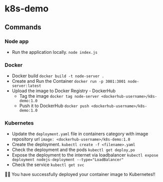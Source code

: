 # k8s-demo

## Commands  
### Node app
- Run the application locally.
`node index.js`

### Docker

- Docker build
`docker build -t node-server .`
- Create and Run the Container
`docker run -p 3001:3001 node-server:latest`
- Upload the image to Docker Registry - DockerHub
  - Tag the image
  `docker tag node-server <dockerhub-username>/k8s-demo:1.0`
  - Push it to DockerHub
  `docker push <dockerhub-username>/k8s-demo:1.0`
  
### Kubernetes
- Update the `deployment.yaml` file in containers category with image repository url
`image: <dockerhub-username>/k8s-demo:1.0`
- Create the deployment.
`kubectl create -f <filename>.yaml`
- Check the deployment and the pods
`kubectl get deploy,po`
- Expose the deployment to the internet via loadbalancer
`kubectl expose deployment nodejs-deployment --type="LoadBalancer"`
- Check the service
`kubectl get svc`

🎉🎉 You have successfully deployed your container image to Kubernetes!!
